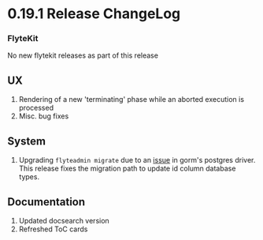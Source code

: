 # 0.19.1 Release ChangeLog

### FlyteKit
No new flytekit releases as part of this release

## UX
1. Rendering of a new 'terminating' phase while an aborted execution is processed
2. Misc. bug fixes

## System
1. Upgrading `flyteadmin migrate` due to an  [issue](https://github.com/go-gorm/postgres/issues/65) in gorm's postgres driver. This release fixes the migration path to update id column database types.

## Documentation 
1. Updated docsearch version
2. Refreshed ToC cards
